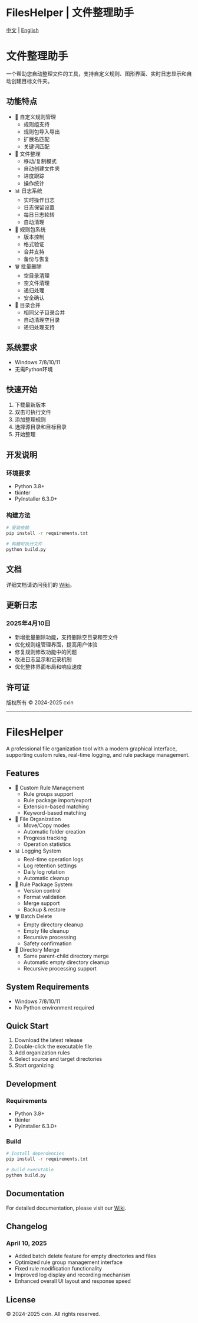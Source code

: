 # FilesHelper | 文件整理助手

[中文](#chinese) | [English](#english)

<a id="chinese"></a>
# 文件整理助手

一个帮助您自动整理文件的工具，支持自定义规则、图形界面、实时日志显示和自动创建目标文件夹。

## 功能特点

- 📁 自定义规则管理
  - 规则组支持
  - 规则包导入导出
  - 扩展名匹配
  - 关键词匹配
- 🎯 文件整理
  - 移动/复制模式
  - 自动创建文件夹
  - 进度跟踪
  - 操作统计
- 📊 日志系统
  - 实时操作日志
  - 日志保留设置
  - 每日日志轮转
  - 自动清理
- 💼 规则包系统
  - 版本控制
  - 格式验证
  - 合并支持
  - 备份与恢复
- 🗑️ 批量删除
  - 空目录清理
  - 空文件清理
  - 递归处理
  - 安全确认
- 🔄 目录合并
  - 相同父子目录合并
  - 自动清理空目录
  - 递归处理支持

## 系统要求

- Windows 7/8/10/11
- 无需Python环境

## 快速开始

1. 下载最新版本
2. 双击可执行文件
3. 添加整理规则
4. 选择源目录和目标目录
5. 开始整理

## 开发说明

### 环境要求
- Python 3.8+
- tkinter
- PyInstaller 6.3.0+

### 构建方法
```bash
# 安装依赖
pip install -r requirements.txt

# 构建可执行文件
python build.py
```

## 文档

详细文档请访问我们的 [Wiki](https://github.com/yourusername/fileshelper/wiki)。

## 更新日志

### 2025年4月10日
- 新增批量删除功能，支持删除空目录和空文件
- 优化规则组管理界面，提高用户体验
- 修复规则修改功能中的问题
- 改进日志显示和记录机制
- 优化整体界面布局和响应速度

## 许可证

版权所有 © 2024-2025 cxin 

---

<a id="english"></a>
# FilesHelper

A professional file organization tool with a modern graphical interface, supporting custom rules, real-time logging, and rule package management.

## Features

- 📁 Custom Rule Management
  - Rule groups support
  - Rule package import/export
  - Extension-based matching
  - Keyword-based matching
- 🎯 File Organization
  - Move/Copy modes
  - Automatic folder creation
  - Progress tracking
  - Operation statistics
- 📊 Logging System
  - Real-time operation logs
  - Log retention settings
  - Daily log rotation
  - Automatic cleanup
- 💼 Rule Package System
  - Version control
  - Format validation
  - Merge support
  - Backup & restore
- 🗑️ Batch Delete
  - Empty directory cleanup
  - Empty file cleanup
  - Recursive processing
  - Safety confirmation
- 🔄 Directory Merge
  - Same parent-child directory merge
  - Automatic empty directory cleanup
  - Recursive processing support

## System Requirements

- Windows 7/8/10/11
- No Python environment required

## Quick Start

1. Download the latest release
2. Double-click the executable file
3. Add organization rules
4. Select source and target directories
5. Start organizing

## Development

### Requirements
- Python 3.8+
- tkinter
- PyInstaller 6.3.0+

### Build
```bash
# Install dependencies
pip install -r requirements.txt

# Build executable
python build.py
```

## Documentation

For detailed documentation, please visit our [Wiki](https://github.com/yourusername/fileshelper/wiki).

## Changelog

### April 10, 2025
- Added batch delete feature for empty directories and files
- Optimized rule group management interface
- Fixed rule modification functionality
- Improved log display and recording mechanism
- Enhanced overall UI layout and response speed

## License

© 2024-2025 cxin. All rights reserved. 